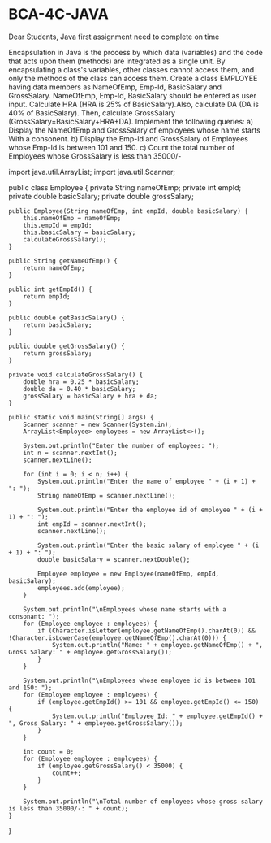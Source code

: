 # BCA-4C-JAVA
Dear Students, Java first assignment need to complete on time

Encapsulation in Java is the process by which data (variables) and the code that acts upon them (methods) are integrated as a single unit. By encapsulating a class's variables, other classes cannot access them, and only the methods of the class can access them. 
Create a class EMPLOYEE having data members as NameOfEmp, Emp-Id, BasicSalary and GrossSalary. NameOfEmp, Emp-Id, BasicSalary should be entered as user input. Calculate HRA (HRA is 25% of BasicSalary).Also, calculate DA (DA is 40% of BasicSalary). Then, calculate GrossSalary (GrossSalary=BasicSalary+HRA+DA). 
Implement the following queries: 
a) Display the NameOfEmp and GrossSalary of employees whose name starts With a consonent.
b) Display the Emp-Id and GrossSalary of Employees whose Emp-Id is between 101 and 150.
c) Count the total number of Employees whose GrossSalary is less than 35000/-

import java.util.ArrayList;
import java.util.Scanner;

public class Employee {
    private String nameOfEmp;
    private int empId;
    private double basicSalary;
    private double grossSalary;

    public Employee(String nameOfEmp, int empId, double basicSalary) {
        this.nameOfEmp = nameOfEmp;
        this.empId = empId;
        this.basicSalary = basicSalary;
        calculateGrossSalary();
    }

    public String getNameOfEmp() {
        return nameOfEmp;
    }

    public int getEmpId() {
        return empId;
    }

    public double getBasicSalary() {
        return basicSalary;
    }

    public double getGrossSalary() {
        return grossSalary;
    }

    private void calculateGrossSalary() {
        double hra = 0.25 * basicSalary;
        double da = 0.40 * basicSalary;
        grossSalary = basicSalary + hra + da;
    }

    public static void main(String[] args) {
        Scanner scanner = new Scanner(System.in);
        ArrayList<Employee> employees = new ArrayList<>();

        System.out.println("Enter the number of employees: ");
        int n = scanner.nextInt();
        scanner.nextLine();

        for (int i = 0; i < n; i++) {
            System.out.println("Enter the name of employee " + (i + 1) + ": ");
            String nameOfEmp = scanner.nextLine();

            System.out.println("Enter the employee id of employee " + (i + 1) + ": ");
            int empId = scanner.nextInt();
            scanner.nextLine();

            System.out.println("Enter the basic salary of employee " + (i + 1) + ": ");
            double basicSalary = scanner.nextDouble();

            Employee employee = new Employee(nameOfEmp, empId, basicSalary);
            employees.add(employee);
        }

        System.out.println("\nEmployees whose name starts with a consonant: ");
        for (Employee employee : employees) {
            if (Character.isLetter(employee.getNameOfEmp().charAt(0)) && !Character.isLowerCase(employee.getNameOfEmp().charAt(0))) {
                System.out.println("Name: " + employee.getNameOfEmp() + ", Gross Salary: " + employee.getGrossSalary());
            }
        }

        System.out.println("\nEmployees whose employee id is between 101 and 150: ");
        for (Employee employee : employees) {
            if (employee.getEmpId() >= 101 && employee.getEmpId() <= 150) {
                System.out.println("Employee Id: " + employee.getEmpId() + ", Gross Salary: " + employee.getGrossSalary());
            }
        }

        int count = 0;
        for (Employee employee : employees) {
            if (employee.getGrossSalary() < 35000) {
                count++;
            }
        }

        System.out.println("\nTotal number of employees whose gross salary is less than 35000/-: " + count);
    }
}

